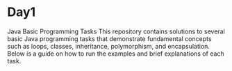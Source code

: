 # Day1

Java Basic Programming Tasks
This repository contains solutions to several basic Java programming tasks that demonstrate fundamental concepts such as loops, classes, inheritance, polymorphism, and encapsulation. Below is a guide on how to run the examples and brief explanations of each task.
